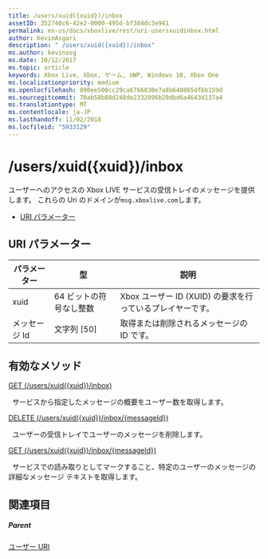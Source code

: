 ```yaml
---
title: /users/xuid({xuid})/inbox
assetID: 352740c6-42e2-0000-495d-bf384dc3e941
permalink: en-us/docs/xboxlive/rest/uri-usersxuidinbox.html
author: KevinAsgari
description: " /users/xuid({xuid})/inbox"
ms.author: kevinasg
ms.date: 10/12/2017
ms.topic: article
keywords: Xbox Live, Xbox, ゲーム, UWP, Windows 10, Xbox One
ms.localizationpriority: medium
ms.openlocfilehash: 890ee500cc29ca6766830e7a8b648865dfbb159d
ms.sourcegitcommit: 70ab58b88d248de2332096b20dbd6a4643d137a4
ms.translationtype: MT
ms.contentlocale: ja-JP
ms.lasthandoff: 11/02/2018
ms.locfileid: "5933129"
---
```

# <a name="usersxuidxuidinbox"></a>/users/xuid({xuid})/inbox
ユーザーへのアクセスの Xbox LIVE サービスの受信トレイのメッセージを提供します。 これらの Uri のドメインが`msg.xboxlive.com`します。
 
  * [URI パラメーター](#ID4EV)
 
<a id="ID4EV"></a>

 
## <a name="uri-parameters"></a>URI パラメーター 
 
| パラメーター| 型| 説明| 
| --- | --- | --- | 
| xuid | 64 ビットの符号なし整数 | Xbox ユーザー ID (XUID) の要求を行っているプレイヤーです。 | 
| メッセージ Id | 文字列 [50] | 取得または削除されるメッセージの ID です。 | 
  
<a id="ID4EDC"></a>

 
## <a name="valid-methods"></a>有効なメソッド 

[GET (/users/xuid({xuid})/inbox)](uri-usersxuidinboxget.md)

&nbsp;&nbsp;サービスから指定したメッセージの概要をユーザー数を取得します。 

[DELETE (/users/xuid({xuid})/inbox/{messageId})](uri-usersxuidinboxmessageiddelete.md)

&nbsp;&nbsp;ユーザーの受信トレイでユーザーのメッセージを削除します。

[GET (/users/xuid({xuid})/inbox/{messageId})](uri-usersxuidinboxmessageidget.md)

&nbsp;&nbsp;サービスでの読み取りとしてマークすること、特定のユーザーのメッセージの詳細なメッセージ テキストを取得します。 
 
<a id="ID4EVC"></a>

 
## <a name="see-also"></a>関連項目
 
<a id="ID4EXC"></a>

 
##### <a name="parent"></a>Parent  

[ユーザー URI](atoc-reference-users.md)

   